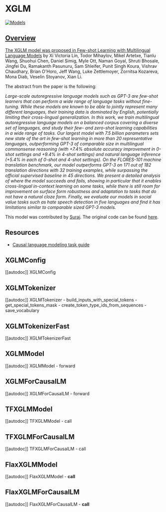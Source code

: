 <!--Copyright 2021 The HuggingFace Team. All rights reserved.

Licensed under the Apache License, Version 2.0 (the "License"); you may not use this file except in compliance with
the License. You may obtain a copy of the License at

http://www.apache.org/licenses/LICENSE-2.0

Unless required by applicable law or agreed to in writing, software distributed under the License is distributed on
an "AS IS" BASIS, WITHOUT WARRANTIES OR CONDITIONS OF ANY KIND, either express or implied. See the License for the
specific language governing permissions and limitations under the License.

⚠️ Note that this file is in Markdown but contain specific syntax for our doc-builder (similar to MDX) that may not be
rendered properly in your Markdown viewer.

-->

# XGLM

<div class="flex flex-wrap space-x-1">
<a href="https://huggingface.co/models?filter=xglm">
<img alt="Models" src="https://img.shields.io/badge/All_model_pages-xglm-blueviolet">
</div>

## Overview

The XGLM model was proposed in [Few-shot Learning with Multilingual Language Models](https://arxiv.org/abs/2112.10668)
by Xi Victoria Lin, Todor Mihaylov, Mikel Artetxe, Tianlu Wang, Shuohui Chen, Daniel Simig, Myle Ott, Naman Goyal, 
Shruti Bhosale, Jingfei Du, Ramakanth Pasunuru, Sam Shleifer, Punit Singh Koura, Vishrav Chaudhary, Brian O'Horo, 
Jeff Wang, Luke Zettlemoyer, Zornitsa Kozareva, Mona Diab, Veselin Stoyanov, Xian Li.

The abstract from the paper is the following:

*Large-scale autoregressive language models such as GPT-3 are few-shot learners that can perform a wide range of language 
tasks without fine-tuning. While these models are known to be able to jointly represent many different languages, 
their training data is dominated by English, potentially limiting their cross-lingual generalization. 
In this work, we train multilingual autoregressive language models on a balanced corpus covering a diverse set of languages, 
and study their few- and zero-shot learning capabilities in a wide range of tasks. Our largest model with 7.5 billion parameters 
sets new state of the art in few-shot learning in more than 20 representative languages, outperforming GPT-3 of comparable size 
in multilingual commonsense reasoning (with +7.4% absolute accuracy improvement in 0-shot settings and +9.4% in 4-shot settings) 
and natural language inference (+5.4% in each of 0-shot and 4-shot settings). On the FLORES-101 machine translation benchmark, 
our model outperforms GPT-3 on 171 out of 182 translation directions with 32 training examples, while surpassing the 
official supervised baseline in 45 directions. We present a detailed analysis of where the model succeeds and fails, 
showing in particular that it enables cross-lingual in-context learning on some tasks, while there is still room for improvement 
on surface form robustness and adaptation to tasks that do not have a natural cloze form. Finally, we evaluate our models 
in social value tasks such as hate speech detection in five languages and find it has limitations similar to comparable sized GPT-3 models.*


This model was contributed by [Suraj](https://huggingface.co/valhalla). The original code can be found [here](https://github.com/pytorch/fairseq/tree/main/examples/xglm).

## Resources

- [Causal language modeling task guide](../tasks/language_modeling)

## XGLMConfig

[[autodoc]] XGLMConfig

## XGLMTokenizer

[[autodoc]] XGLMTokenizer
    - build_inputs_with_special_tokens
    - get_special_tokens_mask
    - create_token_type_ids_from_sequences
    - save_vocabulary

## XGLMTokenizerFast

[[autodoc]] XGLMTokenizerFast

<frameworkcontent>
<pt>

## XGLMModel

[[autodoc]] XGLMModel
    - forward

## XGLMForCausalLM

[[autodoc]] XGLMForCausalLM
    - forward

</pt>
<tf>

## TFXGLMModel

[[autodoc]] TFXGLMModel
    - call

## TFXGLMForCausalLM

[[autodoc]] TFXGLMForCausalLM
    - call

</tf>
<jax>

## FlaxXGLMModel

[[autodoc]] FlaxXGLMModel
    - __call__

## FlaxXGLMForCausalLM

[[autodoc]] FlaxXGLMForCausalLM
    - __call__

</jax>
</frameworkcontent>